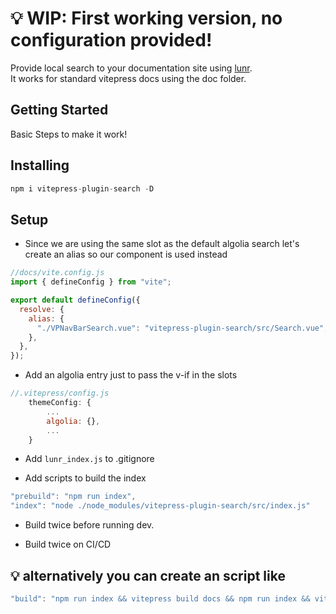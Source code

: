 # 💡 **WIP**: First working version, no configuration provided!

Provide local search to your documentation site using [lunr](https://lunrjs.com/).  
It works for standard vitepress docs using the doc folder.

## Getting Started

Basic Steps to make it work!

## Installing

```js
npm i vitepress-plugin-search -D
```

## Setup

- Since we are using the same slot as the default algolia search let's create an alias so our component is used instead

```js
//docs/vite.config.js
import { defineConfig } from "vite";

export default defineConfig({
  resolve: {
    alias: {
      "./VPNavBarSearch.vue": "vitepress-plugin-search/src/Search.vue",
    },
  },
});
```

- Add an algolia entry just to pass the v-if in the slots

```js
//.vitepress/config.js
    themeConfig: {
        ...
        algolia: {},
        ...
    }
```

- Add `lunr_index.js` to .gitignore

- Add scripts to build the index

```js
"prebuild": "npm run index",
"index": "node ./node_modules/vitepress-plugin-search/src/index.js"
```

- Build twice before running dev.

- Build twice on CI/CD

## 💡 alternatively you can create an script like

```js
"build": "npm run index && vitepress build docs && npm run index && vitepress build docs",
```
